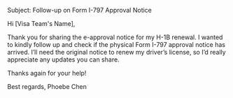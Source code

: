 Subject: Follow-up on Form I-797 Approval Notice

Hi [Visa Team's Name],

Thank you for sharing the e-approval notice for my H-1B renewal. I wanted to kindly follow up and check if the physical Form I-797 approval notice has arrived. I’ll need the original notice to renew my driver’s license, so I’d really appreciate any updates you can share.

Thanks again for your help!

Best regards,
Phoebe Chen
